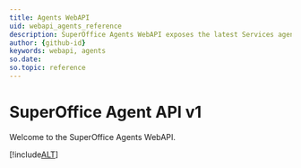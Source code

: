 ```yaml
---
title: Agents WebAPI
uid: webapi_agents_reference
description: SuperOffice Agents WebAPI exposes the latest Services agents and functions
author: {github-id}
keywords: webapi, agents
so.date:
so.topic: reference
---
```


# SuperOffice Agent API v1

Welcome to the SuperOffice Agents WebAPI.

[!include[ALT](../includes/webapi-intro.md)]
